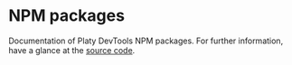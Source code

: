 # NPM packages

Documentation of Platy DevTools NPM packages. For further information, have a glance at the [source code](https://github.com/platyplus/platydev).
